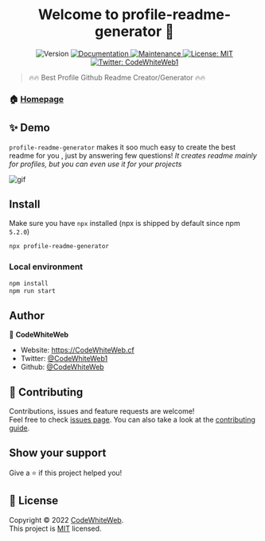 <h1 align="center">Welcome to profile-readme-generator 👋</h1>
<p align="center">
  <img alt="Version" src="https://img.shields.io/badge/version-1.0.4-blue.svg?cacheSeconds=2592000&style=for-the-badge" />
  <a href="https://github.com/CodeWhiteWeb/profile-readme-generator#readme" target="_blank">
    <img alt="Documentation" src="https://img.shields.io/badge/documentation-yes-brightgreen.svg?style=for-the-badge" />
  </a>
  <a href="https://github.com/CodeWhiteWeb/profile-readme-generator/graphs/commit-activity" target="_blank">
    <img alt="Maintenance" src="https://img.shields.io/badge/Maintained%3F-yes-green.svg?style=for-the-badge" />
  </a>
  <a href="https://github.com/CodeWhiteWeb/profile-readme-generator/blob/main/LICENSE" target="_blank">
    <img alt="License: MIT" src="https://img.shields.io/github/license/CodeWhiteWeb/profile-readme-generator?style=for-the-badge" />
  </a>
  <br/>
  <a href="https://twitter.com/CodeWhiteWeb1" target="_blank">
    <img alt="Twitter: CodeWhiteWeb1" src="https://img.shields.io/twitter/follow/CodeWhiteWeb1.svg?style=social" />
  </a>
</p>

> 🔥🔥 Best Profile Github Readme Creator/Generator 🔥🔥 

### 🏠 [Homepage](https://github.com/CodeWhiteWeb/profile-readme-generator#readme)

## ✨ Demo
`profile-readme-generator` makes it soo much easy to create the best readme for you , just by answering few questions!
*It creates readme mainly for profiles, but you can even use it for your projects*

![gif](https://i.imgur.com/zBX8pgb.gif)

## Install

Make sure you have `npx` installed (npx is shipped by default since npm `5.2.0`)
```sh
npx profile-readme-generator
```
### Local environment
```sh
npm install
npm run start
```

## Author

👤 **CodeWhiteWeb**

* Website: https://CodeWhiteWeb.cf
* Twitter: [@CodeWhiteWeb1](https://twitter.com/CodeWhiteWeb1)
* Github: [@CodeWhiteWeb](https://github.com/CodeWhiteWeb)

## 🤝 Contributing

Contributions, issues and feature requests are welcome!<br />Feel free to check [issues page](https://github.com/CodeWhiteWeb/profile-readme-generator/issues). You can also take a look at the [contributing guide](https://github.com/CodeWhiteWeb/profile-readme-generator/blob/main/CONTRIBUTING.md).

## Show your support

Give a ⭐️ if this project helped you!

## 📝 License

Copyright © 2022 [CodeWhiteWeb](https://github.com/CodeWhiteWeb).<br />
This project is [MIT](https://github.com/CodeWhiteWeb/profile-readme-generator/blob/main/LICENSE) licensed.

